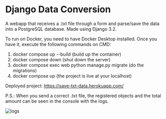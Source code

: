 # Django Data Conversion

A webapp that receives a .txt file through a form and parse/save the data into a PostgreSQL database. Made using Django 3.2.


To run on Docker, you need to have Docker Desktop installed. Once you have it, execute the following commands on CMD:
   1. docker compose up --build (build up the container)
   2. docker compose down (shut down the server)
   3. docker compose exec web python manage.py migrate (do the migrations)
   4. docker compose up (the project is live at your localhost)

Deployed project: https://save-txt-data.herokuapp.com/

P.S.: When you send a correct .txt file, the registered objects and the total amount can be seen in the console with the logs.

![logs](https://user-images.githubusercontent.com/99985350/168499163-7e67dce0-01e1-442c-8880-282e042b3f2b.jpg)

